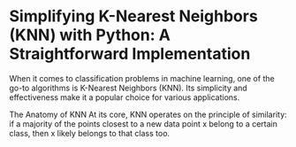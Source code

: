 # Simplifying K-Nearest Neighbors (KNN) with Python: A Straightforward Implementation

When it comes to classification problems in machine learning, one of the go-to algorithms is K-Nearest Neighbors (KNN). Its simplicity and effectiveness make it a popular choice for various applications.

The Anatomy of KNN
At its core, KNN operates on the principle of similarity: if a majority of the points closest to a new data point x belong to a certain class, then x likely belongs to that class too.
